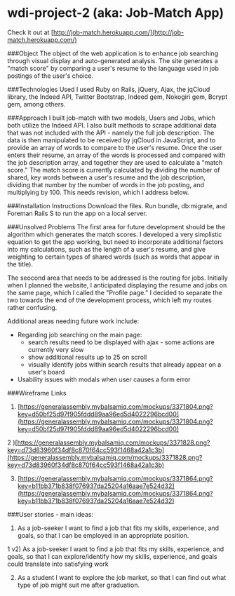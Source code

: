 # wdi-project-2 (aka: Job-Match App)

Check it out at [http://job-match.herokuapp.com/](http://job-match.herokuapp.com/)

###Object
The object of the web application is to enhance job searching through visual display and auto-generated analysis. The site generates a "match score" by comparing a user's resume to the language used in job postings of the user's choice. 

###Technologies Used
I used Ruby on Rails, jQuery, Ajax, the jqCloud library, the Indeed API, Twitter Bootstrap, Indeed gem, Nokogiri gem, Bcrypt gem, among others. 

###Approach
I built job-match with two models, Users and Jobs, which both utilize the Indeed API. I also built methods to scrape additional data that was not included with the API - namely the full job description. The data is then manipulated to be received by jqCloud in JavaScript, and to provide an array of words to compare to the user's resume. Once the user enters their resume, an array of the words is processed and compared with the job description array, and together they are used to calculate a "match score." The match score is currently calculated by dividing the number of shared, key words between a user's resume and the job description, dividing that number by the number of words in the job posting, and multiplying by 100. This needs revision, which I address below.

###Installation Instructions
Download the files. Run bundle, db:migrate, and Foreman Rails S to run the app on a local server.

###Unsolved Problems
The first area for future development should be the algorithm which generates the match scores. I developed a very simplistic equation to get the app working, but need to incorporate additional factors into my calculations, such as the length of a user's resume, and give weighting to certain types of shared words (such as words that appear in the title). 

The seocond area that needs to be addressed is the routing for jobs. Initially when I planned the website, I anticipated displaying the resume and jobs on the same page, which I called the "Profile page." I decided to separate the two towards the end of the development process, which left my routes rather confusing. 

Additional areas needing future work include:

* Regarding job searching on the main page: 
	* search results need to be displayed with ajax - some actions are currently very slow
	* show additional results up to 25 on scroll
	* visually identify jobs within search results that already appear on a user's board
* Usability issues with modals when user causes a form error

###Wireframe Links
1) [https://generalassembly.mybalsamiq.com/mockups/3371804.png?key=d50bf25d97f905fddd89aa96ed5d4022296bcd00](https://generalassembly.mybalsamiq.com/mockups/3371804.png?key=d50bf25d97f905fddd89aa96ed5d4022296bcd00)

2 )[https://generalassembly.mybalsamiq.com/mockups/3371828.png?key=d73d83960f34df8c870f64cc593f1468a42a1c3b](https://generalassembly.mybalsamiq.com/mockups/3371828.png?key=d73d83960f34df8c870f64cc593f1468a42a1c3b)

3) [https://generalassembly.mybalsamiq.com/mockups/3371864.png?key=b11bb371b838f076937da25204a16aae7e524d32](https://generalassembly.mybalsamiq.com/mockups/3371864.png?key=b11bb371b838f076937da25204a16aae7e524d32)

###User stories - main ideas:

1) As a job-seeker I want to find a job that fits my skills, experience, and goals, so that I can be employed in an appropriate position.

1 v2) As a job-seeker I want to find a job that fits my skills, experience, and goals, so that I can explore/identify how my skills, experience, and goals could translate into satisfying work

2) As a student I want to explore the job market, so that I can find out what type of job might suit me after graduation.


